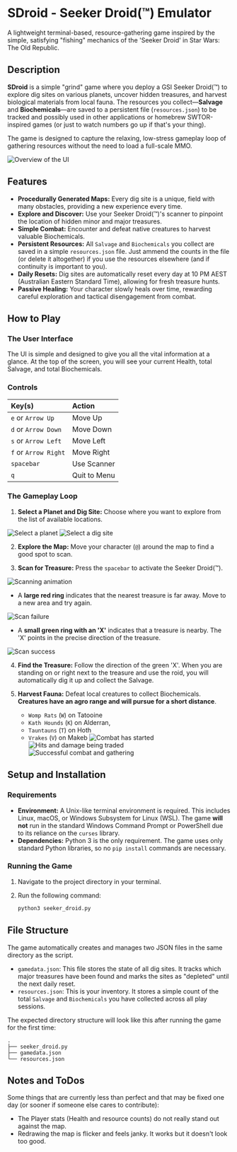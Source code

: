 # SDroid - Seeker Droid(™) Emulator

A lightweight terminal-based, resource-gathering game inspired by the simple, satisfying "fishing" mechanics of the 'Seeker Droid' in Star Wars: The Old Republic.

## Description

**SDroid** is a simple "grind" game where you deploy a GSI Seeker Droid(™) to explore dig sites on various planets, uncover hidden treasures, and harvest biological materials from local fauna. The resources you collect—**Salvage** and **Biochemicals**—are saved to a persistent file (`resources.json`) to be tracked and possibly used in other applications or homebrew SWTOR-inspired games (or just to watch numbers go up if that's your thing).

The game is designed to capture the relaxing, low-stress gameplay loop of gathering resources without the need to load a full-scale MMO.

![Overview of the UI](img/map-makeb.png)

## Features

*   **Procedurally Generated Maps:** Every dig site is a unique, field with many obstacles, providing a new experience every time.
*   **Explore and Discover:** Use your Seeker Droid(™)'s scanner to pinpoint the location of hidden minor and major treasures.
*   **Simple Combat:** Encounter and defeat native creatures to harvest valuable Biochemicals.
*   **Persistent Resources:** All `Salvage` and `Biochemicals` you collect are saved in a simple `resources.json` file. Just ammend the counts in the file (or delete it altogether) if you use the resources elsewhere (and if continuity is important to you).
*   **Daily Resets:** Dig sites are automatically reset every day at 10 PM AEST (Australian Eastern Standard Time), allowing for fresh treasure hunts.
*   **Passive Healing:** Your character slowly heals over time, rewarding careful exploration and tactical disengagement from combat.

## How to Play

### The User Interface

The UI is simple and designed to give you all the vital information at a glance. At the top of the screen, you will see your current Health, total Salvage, and total Biochemicals.

### Controls

| Key(s) | Action |
| :--- | :--- |
| `e` or `Arrow Up` | Move Up |
| `d` or `Arrow Down` | Move Down |
| `s` or `Arrow Left` | Move Left |
| `f` or `Arrow Right` | Move Right |
| `spacebar` | Use Scanner |
| `q` | Quit to Menu |

### The Gameplay Loop

1.  **Select a Planet and Dig Site:** Choose where you want to explore from the list of available locations.

![Select a planet](img/planet-selection.png)
![Select a dig site](img/dig-site-selection.png)

2.  **Explore the Map:** Move your character (`@`) around the map to find a good spot to scan.

3.  **Scan for Treasure:** Press the `spacebar` to activate the Seeker Droid(™).

![Scanning animation](img/scanning.png)

*   A **large red ring** indicates that the nearest treasure is far away. Move to a new area and try again.   
 
![Scan failure](img/scan-failed.png)

*   A **small green ring with an 'X'** indicates that a treasure is nearby. The 'X' points in the precise direction of the treasure. 
   
![Scan success](img/scan-success.png)

4.  **Find the Treasure:** Follow the direction of the green 'X'. When you are standing on or right next to the treasure and use the roid, you will automatically dig it up and collect the Salvage.

5.  **Harvest Fauna:** Defeat local creatures to collect Biochemicals. **Creatures have an agro range and will pursue for a short distance**.
	* `Womp Rats` (`W`) on Tatooine
	* `Kath Hounds` (`K`) on Alderran,
	* `Tauntauns` (`T`) on Hoth
	* `Vrakes` (`V`) on Makeb 
![Combat has started](img/combat-screen.png)
![Hits and damage being traded](img/combat-hits.png)
![Successful combat and gathering](img/combat-win.png)

## Setup and Installation

### Requirements

*   **Environment:** A Unix-like terminal environment is required. This includes Linux, macOS, or Windows Subsystem for Linux (WSL). The game **will not** run in the standard Windows Command Prompt or PowerShell due to its reliance on the `curses` library.
*   **Dependencies:** Python 3 is the only requirement. The game uses only standard Python libraries, so no `pip install` commands are necessary.

### Running the Game

1.  Navigate to the project directory in your terminal.
2.  Run the following command:

    ```bash
    python3 seeker_droid.py
    ```

## File Structure

The game automatically creates and manages two JSON files in the same directory as the script.

*   `gamedata.json`: This file stores the state of all dig sites. It tracks which major treasures have been found and marks the sites as "depleted" until the next daily reset.
*   `resources.json`: This is your inventory. It stores a simple count of the total `Salvage` and `Biochemicals` you have collected across all play sessions.

The expected directory structure will look like this after running the game for the first time:

```
.
├── seeker_droid.py
├── gamedata.json
└── resources.json
```

## Notes and ToDos

Some things that are currently less than perfect and that may be fixed one day (or sooner if someone else cares to contribute):

* The Player stats (Health and resource counts) do not really stand out against the map.
* Redrawing the map is flicker and feels janky. It works but it doesn't look too good.
